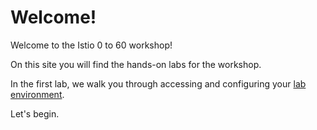 # Welcome!

Welcome to the Istio 0 to 60 workshop!

On this site you will find the hands-on labs for the workshop.

In the first lab, we walk you through accessing and configuring your [lab environment](environment.md).

Let's begin.
